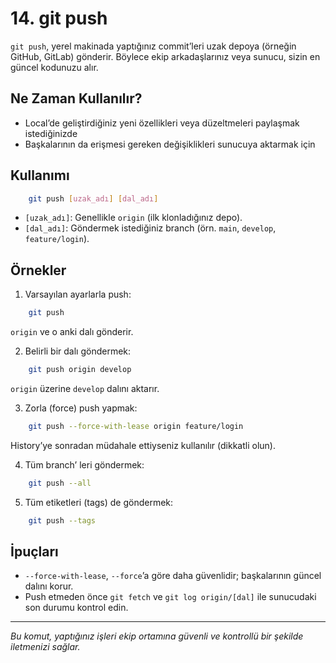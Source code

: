 # 14. git push

`git push`, yerel makinada yaptığınız commit’leri uzak depoya (örneğin GitHub, GitLab) gönderir. Böylece ekip arkadaşlarınız veya sunucu, sizin en güncel kodunuzu alır.

## Ne Zaman Kullanılır?
- Local’de geliştirdiğiniz yeni özellikleri veya düzeltmeleri paylaşmak istediğinizde
- Başkalarının da erişmesi gereken değişiklikleri sunucuya aktarmak için

## Kullanımı
```bash
    git push [uzak_adı] [dal_adı]
```
- `[uzak_adı]`: Genellikle `origin` (ilk klonladığınız depo).
- `[dal_adı]`: Göndermek istediğiniz branch (örn. `main`, `develop`, `feature/login`).

## Örnekler
1. Varsayılan ayarlarla push:
```bash
    git push
```
   `origin` ve o anki dalı gönderir.

2. Belirli bir dalı göndermek:
```bash
    git push origin develop
```
   `origin` üzerine `develop` dalını aktarır.

3. Zorla (force) push yapmak:
```bash
    git push --force-with-lease origin feature/login
```
   History’ye sonradan müdahale ettiyseniz kullanılır (dikkatli olun).

4. Tüm branch’ leri göndermek:
```bash
    git push --all
```

5. Tüm etiketleri (tags) de göndermek:
```bash
    git push --tags
```

## İpuçları
- `--force-with-lease`, `--force`’a göre daha güvenlidir; başkalarının güncel dalını korur.
- Push etmeden önce `git fetch` ve `git log origin/[dal]` ile sunucudaki son durumu kontrol edin.

---
_Bu komut, yaptığınız işleri ekip ortamına güvenli ve kontrollü bir şekilde iletmenizi sağlar._
